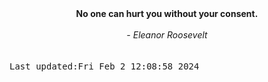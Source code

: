 
<div align="center"><b><span>No one can hurt you without your consent.</span></b><br><br><i> - Eleanor Roosevelt</i></div>
<br><br><kbd>Last updated:Fri Feb  2 12:08:58 2024</kbd>